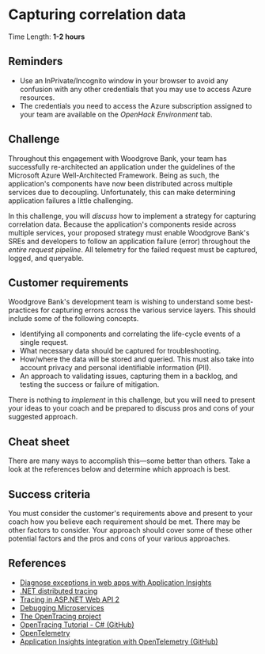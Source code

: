 # Capturing correlation data

Time Length: **1-2 hours**

## Reminders

* Use an InPrivate/Incognito window in your browser to avoid any confusion with any other credentials that you may use to access Azure resources.
* The credentials you need to access the Azure subscription assigned to your team are available on the _OpenHack Environment_ tab.

## Challenge

Throughout this engagement with Woodgrove Bank, your team has successfully re-architected an application under the guidelines of the Microsoft Azure Well-Architected Framework. Being as such, the application's components have now been distributed across multiple services due to decoupling. Unfortunately, this can make determining application failures a little challenging.

In this challenge, you will _discuss_ how to implement a strategy for capturing correlation data. Because the application's components reside across multiple services, your proposed strategy must enable Woodgrove Bank's SREs and developers to follow an application failure (error) throughout the _entire request pipeline_. All telemetry for the failed request must be captured, logged, and queryable.

## Customer requirements

Woodgrove Bank's development team is wishing to understand some best-practices for capturing errors across the various service layers. This should include some of the following concepts.

* Identifying all components and correlating the life-cycle events of a single request.
* What necessary data should be captured for troubleshooting.
* How/where the data will be stored and queried. This must also take into account privacy and personal identifiable information (PII).
* An approach to validating issues, capturing them in a backlog, and testing the success or failure of mitigation.

There is nothing to _implement_ in this challenge, but you will need to present your ideas to your coach and be prepared to discuss pros and cons of your suggested approach.

## Cheat sheet

There are many ways to accomplish this&mdash;some better than others. Take a look at the references below and determine which approach is best.

## Success criteria

You must consider the customer's requirements above and present to your coach how you believe each requirement should be met. There may be other factors to consider. Your approach should cover some of these other potential factors and the pros and cons of your various approaches.

## References

* <a href="https://docs.microsoft.com/azure/azure-monitor/app/asp-net-exceptions" target="_blank">Diagnose exceptions in web apps with Application Insights</a>
* <a href="https://docs.microsoft.com/en-us/dotnet/core/diagnostics/distributed-tracing" target="_blank">.NET distributed tracing</a>
* <a href="https://docs.microsoft.com/aspnet/web-api/overview/testing-and-debugging/tracing-in-aspnet-web-api" target="_blank">Tracing in ASP.NET Web API 2</a>
* <a href="https://medium.com/@scokmen/debugging-microservices-part-ii-the-correlation-identifier-552f9016afcd" target="_blank">Debugging Microservices</a>
* <a href="https://opentracing.io/" target="_blank">The OpenTracing project</a>
* <a href="https://github.com/yurishkuro/opentracing-tutorial/tree/master/csharp" target="_blank">OpenTracing Tutorial - C# (GitHub)</a>
* <a href="https://opentelemetry.io/" target="_blank">OpenTelemetry</a>
* <a href="https://github.com/Azure-Samples/application-insights-aspnet-sample-opentelemetry" target="_blank">Application Insights integration with OpenTelemetry (GitHub)</a>
